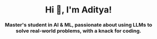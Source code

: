 <h1 align="center">Hi 👋, I'm Aditya!</h1>
<h3 align="center">Master's student in AI & ML, passionate about using LLMs to solve real-world problems, with a knack for coding.</h3>
